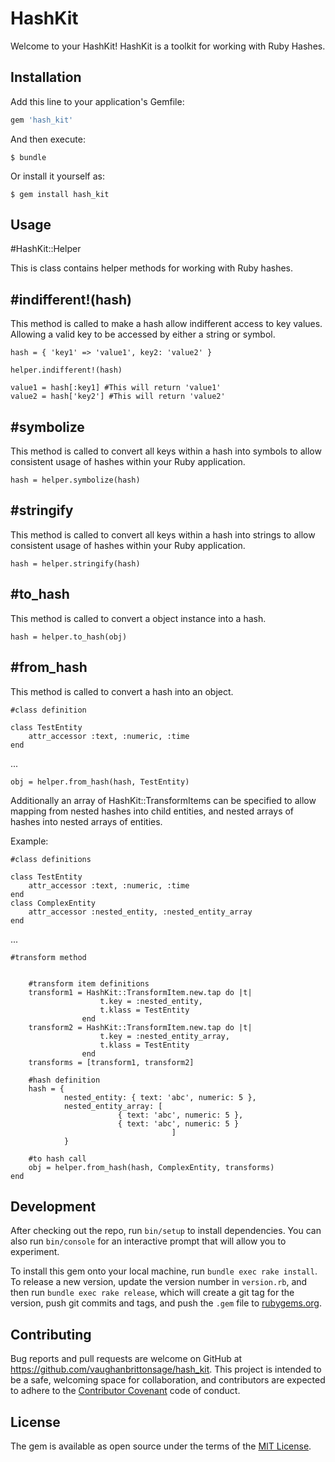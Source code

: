 # HashKit

Welcome to your HashKit! HashKit is a toolkit for working with Ruby Hashes.

## Installation

Add this line to your application's Gemfile:

```ruby
gem 'hash_kit'
```

And then execute:

    $ bundle

Or install it yourself as:

    $ gem install hash_kit

## Usage


#HashKit::Helper

This is class contains helper methods for working with Ruby hashes.

## #indifferent!(hash)

This method is called to make a hash allow indifferent access to key values. Allowing a valid key to be accessed by either a string or symbol.

    hash = { 'key1' => 'value1', key2: 'value2' }             

    helper.indifferent!(hash)
    
    value1 = hash[:key1] #This will return 'value1'
    value2 = hash['key2'] #This will return 'value2'

## #symbolize

This method is called to convert all keys within a hash into symbols to allow consistent usage of hashes within your Ruby application.

    hash = helper.symbolize(hash)

## #stringify

This method is called to convert all keys within a hash into strings to allow consistent usage of hashes within your Ruby application.

    hash = helper.stringify(hash)

## #to_hash

This method is called to convert a object instance into a hash.

    hash = helper.to_hash(obj)

## #from_hash

This method is called to convert a hash into an object.

    #class definition

    class TestEntity
		attr_accessor :text, :numeric, :time
	end
...

    obj = helper.from_hash(hash, TestEntity)


Additionally an array of HashKit::TransformItems can be specified to allow mapping from nested hashes into child entities, and nested arrays of hashes into nested arrays of entities.

Example:

	#class definitions

	class TestEntity
		attr_accessor :text, :numeric, :time
	end
	class ComplexEntity
		attr_accessor :nested_entity, :nested_entity_array
	end

...

	#transform method


		#transform item definitions
		transform1 = HashKit::TransformItem.new.tap do |t|
						t.key = :nested_entity,
						t.klass = TestEntity
					end
		transform2 = HashKit::TransformItem.new.tap do |t|
						t.key = :nested_entity_array,
						t.klass = TestEntity
					end
		transforms = [transform1, transform2]

		#hash definition
		hash = {
				nested_entity: { text: 'abc', numeric: 5 },
				nested_entity_array: [
							{ text: 'abc', numeric: 5 },
							{ text: 'abc', numeric: 5 }
										]
				}

		#to hash call
		obj = helper.from_hash(hash, ComplexEntity, transforms)
	end

## Development

After checking out the repo, run `bin/setup` to install dependencies. You can also run `bin/console` for an interactive prompt that will allow you to experiment.

To install this gem onto your local machine, run `bundle exec rake install`. To release a new version, update the version number in `version.rb`, and then run `bundle exec rake release`, which will create a git tag for the version, push git commits and tags, and push the `.gem` file to [rubygems.org](https://rubygems.org).

## Contributing

Bug reports and pull requests are welcome on GitHub at https://github.com/vaughanbrittonsage/hash_kit. This project is intended to be a safe, welcoming space for collaboration, and contributors are expected to adhere to the [Contributor Covenant](http://contributor-covenant.org) code of conduct.


## License

The gem is available as open source under the terms of the [MIT License](http://opensource.org/licenses/MIT).

